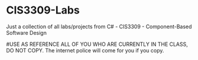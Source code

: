 # CIS3309-Labs

Just a collection of all labs/projects from C# - CIS3309 - Component-Based Software Design

#USE AS REFERENCE ALL OF YOU WHO ARE CURRENTLY IN THE CLASS, DO NOT COPY.
The internet police will come for you if you copy. 
